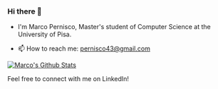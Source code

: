 ### Hi there 👋


- I'm Marco Pernisco, Master's student of Computer Science at the University of Pisa.



- 📫 How to reach me: pernisco43@gmail.com


<a href="https://www.linkedin.com/in/marco-pernisco-96b0831a3/"><img src="https://img.shields.io/badge/LinkedIn-0077B5?style=for-the-badge&logo=linkedin&logoColor=white" alt="Marco's Github Stats"></a>

Feel free to connect with me on LinkedIn!

